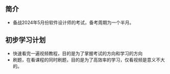 ## 简介

+ 备战2024年5月份软件设计师的考试，备考周期为一个半月。

## 初步学习计划

+ 快速看完一遍视频教程，目的是为了掌握考试的方向和学习的方向
+ 刷题，在看课程的同时刷题，目的是为了高效率的学习，仅看视频是意义不大的。